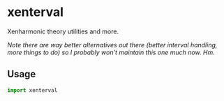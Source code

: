 # xenterval

Xenharmonic theory utilities and more.

*Note there are way better alternatives out there (better interval handling,
more things to do) so I probably won’t maintain this one much now. Hm.*

## Usage

```python
import xenterval
```
